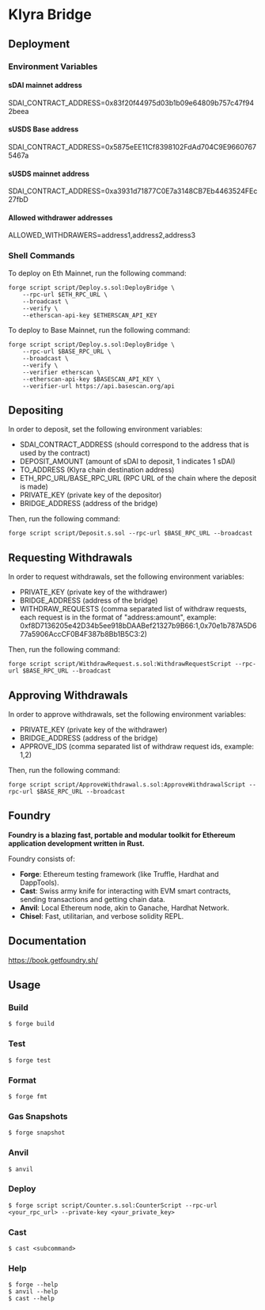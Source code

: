 # Klyra Bridge

## Deployment

### Environment Variables

#### sDAI mainnet address
SDAI_CONTRACT_ADDRESS=0x83f20f44975d03b1b09e64809b757c47f942beea

#### sUSDS Base address
SDAI_CONTRACT_ADDRESS=0x5875eEE11Cf8398102FdAd704C9E96607675467a

#### sUSDS mainnet address
SDAI_CONTRACT_ADDRESS=0xa3931d71877C0E7a3148CB7Eb4463524FEc27fbD

#### Allowed withdrawer addresses
ALLOWED_WITHDRAWERS=address1,address2,address3

### Shell Commands

To deploy on Eth Mainnet, run the following command:
```shell
forge script script/Deploy.s.sol:DeployBridge \
    --rpc-url $ETH_RPC_URL \
    --broadcast \
    --verify \
    --etherscan-api-key $ETHERSCAN_API_KEY
```

To deploy to Base Mainnet, run the following command:
```shell
forge script script/Deploy.s.sol:DeployBridge \
    --rpc-url $BASE_RPC_URL \
    --broadcast \
    --verify \
    --verifier etherscan \
    --etherscan-api-key $BASESCAN_API_KEY \
    --verifier-url https://api.basescan.org/api
```

## Depositing
In order to deposit, set the following environment variables:

-   SDAI_CONTRACT_ADDRESS (should correspond to the address that is used by the contract)
-   DEPOSIT_AMOUNT (amount of sDAI to deposit, 1 indicates 1 sDAI)
-   TO_ADDRESS (Klyra chain destination address)
-   ETH_RPC_URL/BASE_RPC_URL (RPC URL of the chain where the deposit is made)
-   PRIVATE_KEY (private key of the depositor)
-   BRIDGE_ADDRESS (address of the bridge)

Then, run the following command:
```
forge script script/Deposit.s.sol --rpc-url $BASE_RPC_URL --broadcast
```

## Requesting Withdrawals
In order to request withdrawals, set the following environment variables:

-   PRIVATE_KEY (private key of the withdrawer)
-   BRIDGE_ADDRESS (address of the bridge)
-   WITHDRAW_REQUESTS (comma separated list of withdraw requests, each request is in the format of "address:amount", example: 0xf8D7136205e42D34b5ee918bDAABef21327b9B66:1,0x70e1b787A5D677a5906AccCF0B4F387b8Bb1B5C3:2)

Then, run the following command:
```
forge script script/WithdrawRequest.s.sol:WithdrawRequestScript --rpc-url $BASE_RPC_URL --broadcast
```

## Approving Withdrawals
In order to approve withdrawals, set the following environment variables:

-   PRIVATE_KEY (private key of the withdrawer)
-   BRIDGE_ADDRESS (address of the bridge)
-   APPROVE_IDS (comma separated list of withdraw request ids, example: 1,2)

Then, run the following command:
```
forge script script/ApproveWithdrawal.s.sol:ApproveWithdrawalScript --rpc-url $BASE_RPC_URL --broadcast
```

## Foundry

**Foundry is a blazing fast, portable and modular toolkit for Ethereum application development written in Rust.**

Foundry consists of:

-   **Forge**: Ethereum testing framework (like Truffle, Hardhat and DappTools).
-   **Cast**: Swiss army knife for interacting with EVM smart contracts, sending transactions and getting chain data.
-   **Anvil**: Local Ethereum node, akin to Ganache, Hardhat Network.
-   **Chisel**: Fast, utilitarian, and verbose solidity REPL.

## Documentation

https://book.getfoundry.sh/

## Usage

### Build

```shell
$ forge build
```

### Test

```shell
$ forge test
```

### Format

```shell
$ forge fmt
```

### Gas Snapshots

```shell
$ forge snapshot
```

### Anvil

```shell
$ anvil
```

### Deploy

```shell
$ forge script script/Counter.s.sol:CounterScript --rpc-url <your_rpc_url> --private-key <your_private_key>
```

### Cast

```shell
$ cast <subcommand>
```

### Help

```shell
$ forge --help
$ anvil --help
$ cast --help
```
